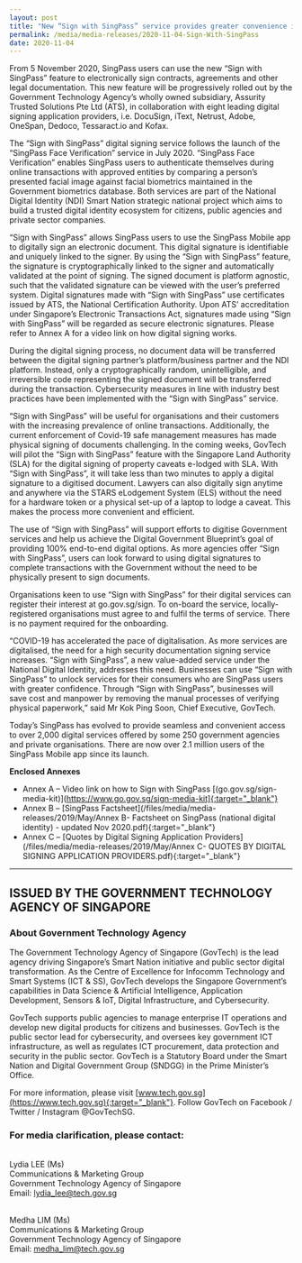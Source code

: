 ```yaml
---
layout: post
title: "New “Sign with SingPass” service provides greater convenience in documentation signing" 
permalink: /media/media-releases/2020-11-04-Sign-With-SingPass
date: 2020-11-04
---
```


From 5 November 2020, SingPass users can use the new “Sign with SingPass” feature to electronically sign contracts, agreements and other legal documentation. This new feature will be progressively rolled out by the Government Technology Agency’s wholly owned subsidiary, Assurity Trusted Solutions Pte Ltd (ATS), in collaboration with eight leading digital signing application providers, i.e. DocuSign, iText, Netrust, Adobe, OneSpan, Dedoco, Tessaract.io and Kofax.
  
The “Sign with SingPass” digital signing service follows the launch of the “SingPass Face Verification” service in July 2020. “SingPass Face Verification” enables SingPass users to authenticate themselves during online transactions with approved entities by comparing a person’s presented facial image against facial biometrics maintained in the Government biometrics database. Both services are part of the National Digital Identity (NDI) Smart Nation strategic national project which aims to build a trusted digital identity ecosystem for citizens, public agencies and private sector companies. 

“Sign with SingPass” allows SingPass users to use the SingPass Mobile app to digitally sign an electronic document. This digital signature is identifiable and uniquely linked to the signer. By using the “Sign with SingPass” feature, the signature is cryptographically linked to the signer and automatically validated at the point of signing. The signed document is platform agnostic, such that the validated signature can be viewed with the user’s preferred system. Digital signatures made with “Sign with SingPass” use certificates issued by ATS, the National Certification Authority. Upon ATS’ accreditation under Singapore’s Electronic Transactions Act, signatures made using “Sign with SingPass” will be regarded as secure electronic signatures. Please refer to Annex A for a video link on how digital signing works. 

During the digital signing process, no document data will be transferred between the digital signing partner’s platform/business partner and the NDI platform. Instead, only a cryptographically random, unintelligible, and irreversible code representing the signed document will be transferred during the transaction. Cybersecurity measures in line with industry best practices have been implemented with the “Sign with SingPass” service. 

“Sign with SingPass” will be useful for organisations and their customers with the increasing prevalence of online transactions. Additionally, the current enforcement of Covid-19 safe management measures has made physical signing of documents challenging. In the coming weeks, GovTech will pilot the “Sign with SingPass” feature with the Singapore Land Authority (SLA) for the digital signing of property caveats e-lodged with SLA. With “Sign with SingPass”, it will take less than two minutes to apply a digital signature to a digitised document. Lawyers can also digitally sign anytime and anywhere via the STARS eLodgement System (ELS) without the need for a hardware token or a physical set-up of a laptop to lodge a caveat. This makes the process more convenient and efficient.

The use of “Sign with SingPass” will support efforts to digitise Government services and help us achieve the Digital Government Blueprint’s goal of providing 100% end-to-end digital options. As more agencies offer “Sign with SingPass”, users can look forward to using digital signatures to complete transactions with the Government without the need to be physically present to sign documents.

Organisations keen to use “Sign with SingPass” for their digital services can register their interest at go.gov.sg/sign. To on-board the service, locally-registered organisations must agree to and fulfil the terms of service. There is no payment required for the onboarding. 

“COVID-19 has accelerated the pace of digitalisation. As more services are digitalised, the need for a high security documentation signing service increases. “Sign with SingPass”, a new value-added service under the National Digital Identity, addresses this need. Businesses can use “Sign with SingPass” to unlock services for their consumers who are SingPass users with greater confidence. Through “Sign with SingPass”, businesses will save cost and manpower by removing the manual processes of verifying physical paperwork,” said Mr Kok Ping Soon, Chief Executive, GovTech. 

Today’s SingPass has evolved to provide seamless and convenient access to over 2,000 digital services offered by some 250 government agencies and private organisations. There are now over 2.1 million users of the SingPass Mobile app since its launch.


**Enclosed Annexes**
- Annex A – Video link on how to Sign with SingPass [(go.gov.sg/sign-media-kit)](https://www.go.gov.sg/sign-media-kit]{:target="_blank"} 
- Annex B – [SingPass Factsheet](/files/media/media-releases/2019/May/Annex B- Factsheet on SingPass (national digital identity) - updated Nov 2020.pdf){:target="_blank"} 
- Annex C – [Quotes by Digital Signing Application Providers](/files/media/media-releases/2019/May/Annex C- QUOTES BY DIGITAL SIGNING APPLICATION PROVIDERS.pdf){:target="_blank"}

---
**ISSUED BY THE GOVERNMENT TECHNOLOGY AGENCY OF SINGAPORE**
---
### **About Government Technology Agency**
The Government Technology Agency of Singapore (GovTech) is the lead agency driving Singapore’s Smart Nation initiative and public sector digital transformation. As the Centre of Excellence for Infocomm Technology and Smart Systems (ICT & SS), GovTech develops the Singapore Government’s capabilities in Data Science & Artificial Intelligence, Application Development, Sensors & IoT, Digital Infrastructure, and Cybersecurity. 
 
GovTech supports public agencies to manage enterprise IT operations and develop new digital products for citizens and businesses. GovTech is the public sector lead for cybersecurity, and oversees key government ICT infrastructure, as well as regulates ICT procurement, data protection and security in the public sector. GovTech is a Statutory Board under the Smart Nation and Digital Government Group (SNDGG) in the Prime Minister’s Office. 

For more information, please visit [www.tech.gov.sg](https://www.tech.gov.sg){:target="_blank"}. Follow GovTech on Facebook / Twitter / Instagram @GovTechSG.


### **For media clarification, please contact:**

<br>Lydia LEE (Ms)
<br>Communications & Marketing Group
<br>Government Technology Agency of Singapore
<br>Email: <lydia_lee@tech.gov.sg>

<br>Medha LIM (Ms)
<br>Communications & Marketing Group
<br>Government Technology Agency of Singapore
<br>Email: <medha_lim@tech.gov.sg>
